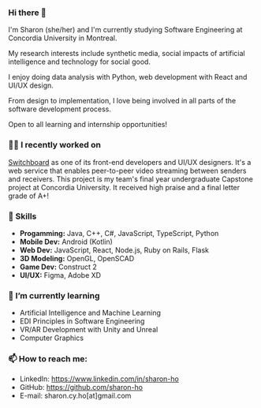 ### Hi there 👋
I'm Sharon (she/her) and I'm currently studying Software Engineering at Concordia University in Montreal. 

My research interests include synthetic media, social impacts of artificial intelligence and technology for social good.

I enjoy doing data analysis with Python, web development with React and UI/UX design.

From design to implementation, I love being involved in all parts of the software development process. 

Open to all learning and internship opportunities!

### 👩‍💻 I recently worked on

[Switchboard](https://github.com/bean-pod/switchboard) as one of its front-end developers and UI/UX designers. It's a web service that enables peer-to-peer video streaming between senders and receivers. This project is my team's final year undergraduate Capstone project at Concordia University. It received high praise and a final letter grade of A+! 

### 🔭 Skills

- **Progamming:** Java, C++, C#, JavaScript, TypeScript, Python
- **Mobile Dev:** Android (Kotlin)
- **Web Dev:** JavaScript, React, Node.js, Ruby on Rails, Flask
- **3D Modeling:** OpenGL, OpenSCAD
- **Game Dev:** Construct 2
- **UI/UX:** Figma, Adobe XD

### 🌱 I’m currently learning 

- Artificial Intelligence and Machine Learning
- EDI Principles in Software Engineering
- VR/AR Development with Unity and Unreal
- Computer Graphics
    
### 📫 How to reach me: 

- LinkedIn: https://www.linkedin.com/in/sharon-ho
- GitHub: https://github.com/sharon-ho
- E-mail: sharon.cy.ho[at]gmail.com
   
